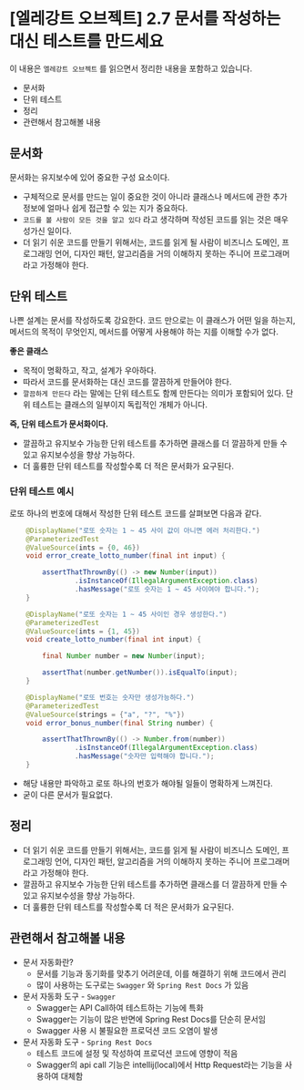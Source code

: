 # [엘레강트 오브젝트] 2.7 문서를 작성하는 대신 테스트를 만드세요

이 내용은 `엘레강트 오브젝트` 를 읽으면서 정리한 내용을 포함하고 있습니다.

- 문서화
- 단위 테스트
- 정리
- 관련해서 참고해볼 내용



## 문서화



문서화는 유지보수에 있어 중요한 구성 요소이다. 

- 구체적으로 문서를 만드는 일이 중요한 것이 아니라 클래스나 메서드에 관한 추가 정보에 얼마나 쉽게 접근할 수 있는 지가 중요하다.
- `코드를 볼 사람이 모든 것을 알고 있다` 라고 생각하며 작성된 코드를 읽는 것은 매우 성가신 일이다.
- 더 읽기 쉬운 코드를 만들기 위해서는, 코드를 읽게 될 사람이 비즈니스 도메인, 프로그래밍 언어, 디자인 패턴, 알고리즘을 거의 이해하지 못하는 주니어 프로그래머라고 가정해야 한다.



## 단위 테스트



나쁜 설계는 문서를 작성하도록 강요한다. 코드 만으로는 이 클래스가 어떤 일을 하는지, 메서드의 목적이 무엇인지, 메서드를 어떻게 사용해야 하는 지를 이해할 수가 없다.



**좋은 클래스**

- 목적이 명확하고, 작고, 설계가 우아하다. 
- 따라서 코드를 문서화하는 대신 코드를 깔끔하게 만들어야 한다. 
- `깔끔하게 만든다` 라는 말에는 단위 테스트도 함께 만든다는 의미가 포함되어 있다. 단위 테스트는 클래스의 일부이지 독립적인 개체가 아니다.



**즉, 단위 테스트가 문서화이다.**

- 깔끔하고 유지보수 가능한 단위 테스트를 추가하면 클래스를 더 깔끔하게 만들 수 있고 유지보수성을 향상 가능하다.
- 더 훌륭한 단위 테스트를 작성할수록 더 적은 문서화가 요구된다.



### 단위 테스트 예시



로또 하나의 번호에 대해서 작성한 단위 테스트 코드를 살펴보면 다음과 같다.

```java
    @DisplayName("로또 숫자는 1 ~ 45 사이 값이 아니면 에러 처리한다.")
    @ParameterizedTest
    @ValueSource(ints = {0, 46})
    void error_create_lotto_number(final int input) {

        assertThatThrownBy(() -> new Number(input))
                .isInstanceOf(IllegalArgumentException.class)
                .hasMessage("로또 숫자는 1 ~ 45 사이여야 합니다.");
    }

    @DisplayName("로또 숫자는 1 ~ 45 사이인 경우 생성한다.")
    @ParameterizedTest
    @ValueSource(ints = {1, 45})
    void create_lotto_number(final int input) {

        final Number number = new Number(input);

        assertThat(number.getNumber()).isEqualTo(input);
    }

    @DisplayName("로또 번호는 숫자만 생성가능하다.")
    @ParameterizedTest
    @ValueSource(strings = {"a", "?", "%"})
    void error_bonus_number(final String number) {

        assertThatThrownBy(() -> Number.from(number))
                .isInstanceOf(IllegalArgumentException.class)
                .hasMessage("숫자만 입력해야 합니다.");
    }
```

- 해당 내용만 파악하고 로또 하나의 번호가 해야될 일들이 명확하게 느껴진다.
- 굳이 다른 문서가 필요없다.



## 정리



- 더 읽기 쉬운 코드를 만들기 위해서는, 코드를 읽게 될 사람이 비즈니스 도메인, 프로그래밍 언어, 디자인 패턴, 알고리즘을 거의 이해하지 못하는 주니어 프로그래머라고 가정해야 한다.
- 깔끔하고 유지보수 가능한 단위 테스트를 추가하면 클래스를 더 깔끔하게 만들 수 있고 유지보수성을 향상 가능하다.
- 더 훌륭한 단위 테스트를 작성할수록 더 적은 문서화가 요구된다.



## 관련해서 참고해볼 내용



- 문서 자동화란?
  - 문서를 기능과 동기화를 맞추기 어려운데, 이를 해결하기 위해 코드에서 관리
  - 많이 사용하는 도구로는 `Swagger` 와 `Spring Rest Docs` 가 있음
- 문서 자동화 도구 - `Swagger`
  - Swagger는 API Call하여 테스트하는 기능에 특화
  - Swagger는 기능이 많은 반면에 Spring Rest Docs를 단순히 문서임
  - Swagger 사용 시 불필요한 프로덕션 코드 오염이 발생
- 문서 자동화 도구 - `Spring Rest Docs`
  - 테스트 코드에 설정 및 작성하여 프로덕션 코드에 영향이 적음
  - Swagger의 api call 기능은 intellij(local)에서 Http Request라는 기능을 사용하여 대체함